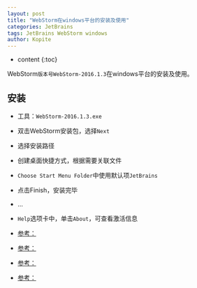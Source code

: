 ```yaml
---
layout: post
title: "WebStorm在windows平台的安装及使用"
categories: JetBrains
tags: JetBrains WebStorm windows
author: Kopite
---
```


* content
{:toc}


WebStorm`版本号WebStorm-2016.1.3`在windows平台的安装及使用。



## 安装

* 工具：`WebStorm-2016.1.3.exe`
* 双击WebStorm安装包，选择`Next`
* 选择安装路径
* 创建桌面快捷方式，根据需要关联文件
* `Choose Start Menu Folder`中使用默认项`JetBrains`
* 点击Finish，安装完毕
* ...
* `Help`选项卡中，单击`About`，可查看激活信息

* [参考：](http://blog.csdn.net/soyuone/article/details/73863411)
* [参考：](http://blog.csdn.net/otcyan/article/details/51287782)
* [参考：](http://idea.lanyus.com/)
* [参考：](http://blog.lanyus.com/)
